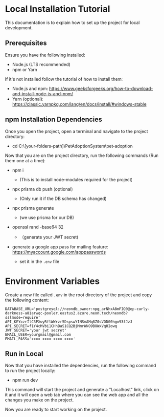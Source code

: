 
# Local Installation Tutorial 

This documentation is to explain how to set up the project for local development.

## Prerequisites
Ensure you have the following installed:

- Node.js (LTS recommended)
- npm or Yarn

If it's not installed follow the tutorial of how to install them:

- Node.js and npm: https://www.geeksforgeeks.org/how-to-download-and-install-node-js-and-npm/
- Yarn (optional): https://classic.yarnpkg.com/lang/en/docs/install/#windows-stable


## npm Installation Dependencies

Once you open the project, open a terminal and navigate to the project directory:

- cd C:\\[your-folders-path]\PetAdoptionSystem\pet-adoption

Now that you are on the project directory, run the following commands (Run them one at a time):

- npm i 
    - (This is to install node-modules required for the project)

- npx prisma db push (optional)
    - (Only run it if the DB schema has changed)
  
- npx prisma generate 
    - (we use prisma for our DB)

- openssl rand -base64 32
    - （generate your JWT secret)

- generate a google app pass for mailing feature: https://myaccount.google.com/apppasswords
    - set it in the `.env` file


# Environment Variables

Create a new file called `.env` in the root directory of the project and copy the following content: 

```env
DATABASE_URL='postgresql://neondb_owner:npg_arNhxA8mFIQ0@ep-curly-darkness-a81arwqc-pooler.eastus2.azure.neon.tech/neondb?sslmode=require'
API_KEY=zrIlC3PXwyRflWWrzr5DspswYINSmAMq8Z0sVOD00hgo93fJzJ
API_SECRET=f1Y4cMVbi1CHhBaS1CQ2BjMmrWNO9BOWxVqHIowq
JWT_SECRET='your jwt secret'
EMAIL_USER=yourgmail@gmail.com
EMAIL_PASS='xxxx xxxx xxxx xxxx'
```


## Run in Local

Now that you have installed the dependencies, run the following command to run the project locally: 

- npm run dev

This command will start the project and generate a "Localhost" link, click on it and it will open a web tab where you can see the web app and all the changes you make on the project.

Now you are ready to start working on the project.

